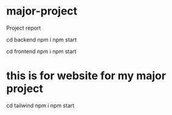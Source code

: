 # major-project
Project report

cd backend
npm i
npm start

cd frontend
npm i
npm start

# this is for website for my major project
cd tailwind
npm i
npm start
